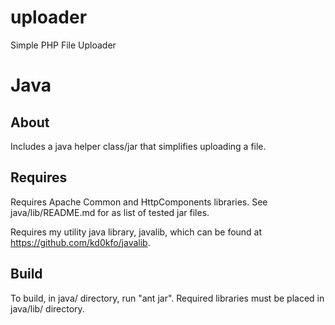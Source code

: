 uploader
========

Simple PHP File Uploader

Java
====

About
-----

Includes a java helper class/jar that simplifies uploading a file.

Requires
--------

Requires Apache Common and HttpComponents libraries. See java/lib/README.md for as list of tested jar files.

Requires my utility java library, javalib, which can be found at https://github.com/kd0kfo/javalib.


Build
-----

To build, in java/ directory, run "ant jar". Required libraries must be placed in java/lib/ directory.
